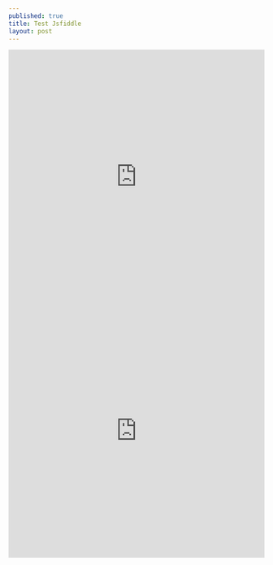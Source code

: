 ```yaml
---
published: true
title: Test Jsfiddle
layout: post
---
```


<iframe width="100%" height="500"  src="https://jsfiddle.net/qwzxc129/r1Lu8vte/embedded/result,html,css/dark/" allowfullscreen="allowfullscreen" frameborder="0"></iframe>
<div class="intrinsic-container">
<iframe src="https://jsfiddle.net/qwzxc129/cq6nLao1/embedded/result,html,js,css/dark/" allowfullscreen="allowfullscreen" frameborder="0" width="100%" height="500" ></iframe>
</div>

